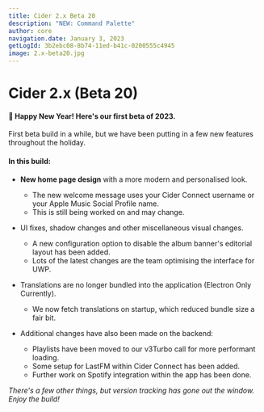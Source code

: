 ```yaml
---
title: Cider 2.x Beta 20
description: "NEW: Command Palette"
author: core
navigation.date: January 3, 2023
getLogId: 3b2ebc08-8b74-11ed-b41c-0200555c4945
image: 2.x-beta20.jpg
---
```


# Cider 2.x (Beta 20)

#### 🥳 Happy New Year! Here's our first beta of 2023.

First beta build in a while, but we have been putting in a few new features throughout the holiday.

#### In this build:

- **New home page design** with a more modern and personalised look.

  - The new welcome message uses your Cider Connect username or your Apple Music Social Profile name.
  - This is still being worked on and may change.

- UI fixes, shadow changes and other miscellaneous visual changes.
  - A new configuration option to disable the album banner's editorial layout has been added.
  - Lots of the latest changes are the team optimising the interface for UWP.
- Translations are no longer bundled into the application (Electron Only Currently).

  - We now fetch translations on startup, which reduced bundle size a fair bit.

- Additional changes have also been made on the backend:
  - Playlists have been moved to our v3Turbo call for more performant loading.
  - Some setup for LastFM within Cider Connect has been added.
  - Further work on Spotify integration within the app has been done.

_There's a few other things, but version tracking has gone out the window. Enjoy the build!_
